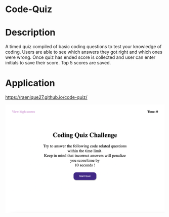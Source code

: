 # Code-Quiz

# Description
A timed quiz compiled of basic coding questions to test your knowledge of coding. Users are able to see which answers they got right and which ones were wrong. Once quiz has ended score is collected and user can enter initials to save their score. Top 5 scores are saved.

# Application
https://raenique27.github.io/code-quiz/

![](./assets/images/Screen%20Shot%202022-11-23%20at%203.49.33%20PM.png)